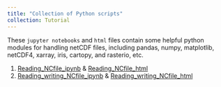 ```yaml
---
title: "Collection of Python scripts"
collection: Tutorial
---
```

These `jupyter notebooks` and `html` files contain some helpful python modules for handling netCDF files, including pandas, numpy, matplotlib, netCDF4, xarray, iris, cartopy, and rasterio, etc. 
1. [Reading_NCfile_ipynb](https://github.com/YonSci/yon_academic/blob/master/_portfolio/Reading_NCfile_Python.ipynb) & [Reading_NCfile_html](https://github.com/YonSci/yon_academic/blob/master/_portfolio/Reading_NCfile_Python.html)
2. [Reading_writing_NCfile_ipynb](https://github.com/YonSci/yon_academic/blob/master/_portfolio/Reading_writing_netCDF.ipynb) & [Reading_writing_NCfile_html](https://github.com/YonSci/yon_academic/blob/master/_portfolio/Reading_writing_netCDF.html)
